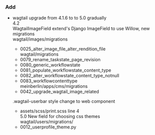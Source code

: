 ### Add

- wagtail upgrade from 4.1.6 to to 5.0 gradually  
  4.2   
   WagtailImageField extend's Django ImageField to use Willow, new migrations   
     wagtail/images/migrations   
     - 0025_alter_image_file_alter_rendition_file   
     wagtail/migrations   
     - 0079_rename_taskstate_page_revision  
     - 0080_generic_workflowstate   
     - 0081_populate_workflowstate_content_type   
     - 0082_alter_workflowstate_content_type_notnull   
     - 0083_workflowcontenttype   
     meinberlin/apps/cms/migrations   
     - 0042_upgrade_wagtail_image_related    
 
   .wagtail-userbar style change to web component  
    - assets/scss/print.scss line 4    
  5.0
   New field for choosing css themes   
     wagtail/users/migrations/
     - 0012_userprofile_theme.py     
